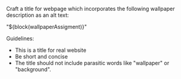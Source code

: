 <!--
Note: This is an old approach, the new one is to use .ptp.md files in ../templates/
TODO: Delete this file
-->

Craft a title for webpage which incorporates the following wallpaper description as an alt text:

"${block(wallpaperAssigment)}"

Guidelines:
- This is a title for real website
- Be short and concise
- The title should not include parasitic words like "wallpaper" or "background".